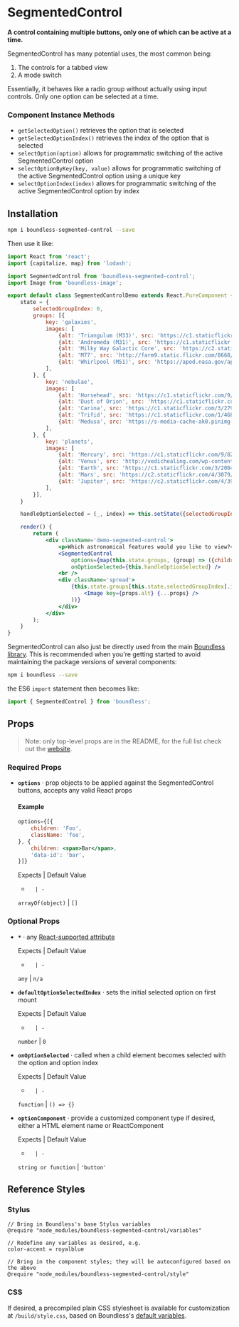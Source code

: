 <!---
THIS IS AN AUTOGENERATED FILE. EDIT PACKAGES/BOUNDLESS-SEGMENTED-CONTROL/INDEX.JS INSTEAD.
-->
# SegmentedControl

__A control containing multiple buttons, only one of which can be active at a time.__

SegmentedControl has many potential uses, the most common being:

1. The controls for a tabbed view
2. A mode switch

Essentially, it behaves like a radio group without actually using input controls. Only one option can be selected at a time.

### Component Instance Methods

- `getSelectedOption()` retrieves the option that is selected
- `getSelectedOptionIndex()` retrieves the index of the option that is selected
- `selectOption(option)` allows for programmatic switching of the active SegmentedControl option
- `selectOptionByKey(key, value)` allows for programmatic switching of the active SegmentedControl option using a unique key
- `selectOptionIndex(index)` allows for programmatic switching of the active SegmentedControl option by index

## Installation

```bash
npm i boundless-segmented-control --save
```

Then use it like:


```jsx
import React from 'react';
import {capitalize, map} from 'lodash';

import SegmentedControl from 'boundless-segmented-control';
import Image from 'boundless-image';

export default class SegmentedControlDemo extends React.PureComponent {
    state = {
        selectedGroupIndex: 0,
        groups: [{
            key: 'galaxies',
            images: [
                {alt: 'Triangulum (M33)', src: 'https://c1.staticflickr.com/5/4128/5043159769_f382995a9b_b.jpg'},
                {alt: 'Andromeda (M31)', src: 'https://c1.staticflickr.com/7/6215/6242076308_d01dccd1b4_b.jpg'},
                {alt: 'Milky Way Galactic Core', src: 'https://c2.staticflickr.com/6/5236/5896162967_a656cf460a_b.jpg'},
                {alt: 'M77', src: 'http://farm9.static.flickr.com/8668/15864469305_b3db67dd1d_m.jpg'},
                {alt: 'Whirlpool (M51)', src: 'https://apod.nasa.gov/apod/image/0602/m51center_hst.jpg'},
            ],
        }, {
            key: 'nebulae',
            images: [
                {alt: 'Horsehead', src: 'https://c1.staticflickr.com/9/8244/8663227196_1e3719be69_b.jpg'},
                {alt: 'Dust of Orion', src: 'https://c1.staticflickr.com/5/4113/5216868239_b53b8d5e80_b.jpg'},
                {alt: 'Carina', src: 'https://c1.staticflickr.com/3/2796/4398656115_ceb9a987ce_b.jpg'},
                {alt: 'Trifid', src: 'https://c1.staticflickr.com/1/468/19550653503_e4e0017579_b.jpg'},
                {alt: 'Medusa', src: 'https://s-media-cache-ak0.pinimg.com/736x/df/5f/71/df5f7105d0de64246395fdda57f51ddf.jpg'},
            ],
        }, {
            key: 'planets',
            images: [
                {alt: 'Mercury', src: 'https://c1.staticflickr.com/9/8228/8497927563_00dcb3fe09_b.jpg'},
                {alt: 'Venus', src: 'http://vedichealing.com/wp-content/uploads/2013/03/Venusflickr-300x300.jpg'},
                {alt: 'Earth', src: 'https://c1.staticflickr.com/3/2084/2222523486_5e1894e314_b.jpg'},
                {alt: 'Mars', src: 'https://c2.staticflickr.com/4/3079/3191775310_bc6a8234d3.jpg'},
                {alt: 'Jupiter', src: 'https://c2.staticflickr.com/4/3935/15652333232_6b44ff9cbf_b.jpg'},
            ],
        }],
    }

    handleOptionSelected = (_, index) => this.setState({selectedGroupIndex: index})

    render() {
        return (
            <div className='demo-segmented-control'>
                <p>Which astronomical features would you like to view?</p>
                <SegmentedControl
                    options={map(this.state.groups, (group) => ({children: capitalize(group.key)}))}
                    onOptionSelected={this.handleOptionSelected} />
                <br />
                <div className='spread'>
                    {this.state.groups[this.state.selectedGroupIndex].images.map((props) => (
                        <Image key={props.alt} {...props} />
                    ))}
                </div>
            </div>
        );
    }
}
```



SegmentedControl can also just be directly used from the main [Boundless library](https://www.npmjs.com/package/boundless). This is recommended when you're getting started to avoid maintaining the package versions of several components:

```bash
npm i boundless --save
```

the ES6 `import` statement then becomes like:

```js
import { SegmentedControl } from 'boundless';
```



## Props

> Note: only top-level props are in the README, for the full list check out the [website](http://boundless.js.org/SegmentedControl).

### Required Props

- __`options`__ &middot; prop objects to be applied against the SegmentedControl buttons, accepts any valid React props
  
  #### Example
  
  ```jsx
  options={[{
      children: 'Foo',
      className: 'foo',
  }, {
      children: <span>Bar</span>,
      'data-id': 'bar',
  }]}
  ```

  Expects | Default Value
  -       | -
  `arrayOf(object)` | `[]`


### Optional Props

- __`*`__ &middot; any [React-supported attribute](https://facebook.github.io/react/docs/tags-and-attributes.html#html-attributes)

  Expects | Default Value
  -       | -
  `any` | `n/a`

- __`defaultOptionSelectedIndex`__ &middot; sets the initial selected option on first mount

  Expects | Default Value
  -       | -
  `number` | `0`

- __`onOptionSelected`__ &middot; called when a child element becomes selected with the option and option index

  Expects | Default Value
  -       | -
  `function` | `() => {}`

- __`optionComponent`__ &middot; provide a customized component type if desired, either a HTML element name or ReactComponent

  Expects | Default Value
  -       | -
  `string or function` | `'button'`


## Reference Styles
### Stylus
```stylus
// Bring in Boundless's base Stylus variables
@require "node_modules/boundless-segmented-control/variables"

// Redefine any variables as desired, e.g.
color-accent = royalblue

// Bring in the component styles; they will be autoconfigured based on the above
@require "node_modules/boundless-segmented-control/style"
```

### CSS
If desired, a precompiled plain CSS stylesheet is available for customization at `/build/style.css`, based on Boundless's [default variables](https://github.com/enigma-io/boundless/blob/master/variables.styl).

